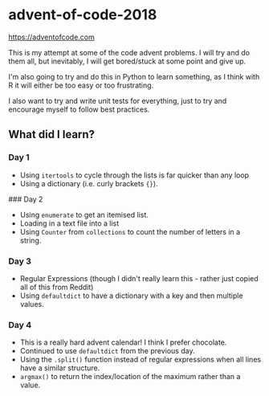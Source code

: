 # advent-of-code-2018
https://adventofcode.com

This is my attempt at some of the code advent problems. I will try and do them all, but inevitably, I will get bored/stuck at some point and give up.

I'm also going to try and do this in Python to learn something, as I think with R it will either be too easy or too frustrating.

I also want to try and write unit tests for everything, just to try and encourage myself to follow best practices.

## What did I learn?

### Day 1
- Using `itertools` to cycle through the lists is far quicker than any loop
- Using a dictionary (i.e. curly brackets `{}`).

### Day 2
- Using `enumerate` to get an itemised list.
- Loading in a text file into a list
- Using `Counter` from `collections` to count the number of letters in a string.

### Day 3
- Regular Expressions (though I didn't really learn this - rather just copied all of this from Reddit)
- Using `defaultdict` to have a dictionary with a key and then multiple values.

### Day 4
- This is a really hard advent calendar! I think I prefer chocolate.
- Continued to use `defaultdict` from the previous day.
- Using the `.split()` function instead of regular expressions when all lines have a similar structure.
- `argmax()` to return the index/location of the maximum rather than a value.
